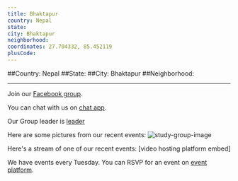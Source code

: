```yaml
---
title: Bhaktapur
country: Nepal
state: 
city: Bhaktapur
neighborhood: 
coordinates: 27.704332, 85.452119
plusCode:
---
```


##Country: Nepal
##State: 
##City: Bhaktapur
##Neighborhood: 
*****
Join our [Facebook group](https://www.facebook.com/groups/free.code.camp.bhaktapur).

You can chat with us on [chat app]().

Our Group leader is [leader]()

Here are some pictures from our recent events:
![study-group-image]()

Here's a stream of one of our recent events:
[video hosting platform embed]

We have events every Tuesday. You can RSVP for an event on [event platform]().
